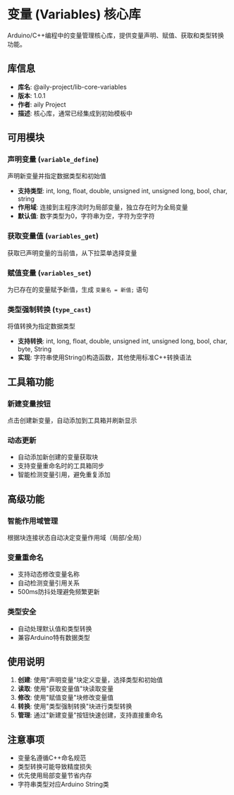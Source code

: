 # 变量 (Variables) 核心库

Arduino/C++编程中的变量管理核心库，提供变量声明、赋值、获取和类型转换功能。

## 库信息
- **库名**: @aily-project/lib-core-variables
- **版本**: 1.0.1
- **作者**: aily Project
- **描述**: 核心库，通常已经集成到初始模板中

## 可用模块

### 声明变量 (`variable_define`)
声明新变量并指定数据类型和初始值
- **支持类型**: int, long, float, double, unsigned int, unsigned long, bool, char, string
- **作用域**: 连接到主程序流时为局部变量，独立存在时为全局变量
- **默认值**: 数字类型为0，字符串为空，字符为空字符

### 获取变量值 (`variables_get`)
获取已声明变量的当前值，从下拉菜单选择变量

### 赋值变量 (`variables_set`)
为已存在的变量赋予新值，生成 `变量名 = 新值;` 语句

### 类型强制转换 (`type_cast`)
将值转换为指定数据类型
- **支持转换**: int, long, float, double, unsigned int, unsigned long, bool, char, byte, String
- **实现**: 字符串使用String()构造函数，其他使用标准C++转换语法

## 工具箱功能

### 新建变量按钮
点击创建新变量，自动添加到工具箱并刷新显示

### 动态更新
- 自动添加新创建的变量获取块
- 支持变量重命名时的工具箱同步
- 智能检测变量引用，避免重复添加

## 高级功能

### 智能作用域管理
根据块连接状态自动决定变量作用域（局部/全局）

### 变量重命名
- 支持动态修改变量名称
- 自动检测变量引用关系
- 500ms防抖处理避免频繁更新

### 类型安全
- 自动处理默认值和类型转换
- 兼容Arduino特有数据类型

## 使用说明

1. **创建**: 使用"声明变量"块定义变量，选择类型和初始值
2. **读取**: 使用"获取变量值"块读取变量
3. **修改**: 使用"赋值变量"块修改变量值
4. **转换**: 使用"类型强制转换"块进行类型转换
5. **管理**: 通过"新建变量"按钮快速创建，支持直接重命名

## 注意事项
- 变量名遵循C++命名规范
- 类型转换可能导致精度损失
- 优先使用局部变量节省内存
- 字符串类型对应Arduino String类